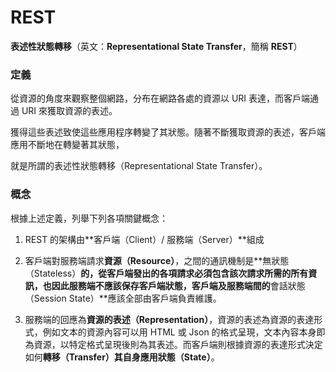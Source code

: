 # REST

**表述性狀態轉移**（英文：**Representational State Transfer**，簡稱 **REST**）

### 定義

從資源的角度來觀察整個網路，分布在網路各處的資源以 URI 表達，而客戶端通過 URI 來獲取資源的表述。

獲得這些表述致使這些應用程序轉變了其狀態。隨著不斷獲取資源的表述，客戶端應用不斷地在轉變著其狀態，

就是所謂的表述性狀態轉移（Representational State Transfer）。

### 概念

根據上述定義，列舉下列各項關鍵概念：

1. REST 的架構由**客戶端（Client）\/ 服務端（Server）**組成

2. 客戶端對服務端請求**資源（Resource）**，之間的通訊機制是**無狀態（Stateless）**的，從客戶端發出的各項請求必須包含該次請求所需的所有資訊，也因此服務端不應該保存客戶端狀態，客戶端及服務端間的**會話狀態（Session State）**應該全部由客戶端負責維護。

3. 服務端的回應為**資源的表述（Representation）**，資源的表述為資源的表達形式，例如文本的資源內容可以用 HTML 或 Json 的格式呈現，文本內容本身即為資源，以特定格式呈現後則為其表述。而客戶端則根據資源的表達形式決定如何**轉移（Transfer）**其自身應用**狀態（State）**。


### 

# 

